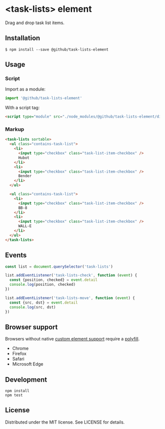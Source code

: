 # &lt;task-lists&gt; element

Drag and drop task list items.

## Installation

```
$ npm install --save @github/task-lists-element
```

## Usage

### Script

Import as a module:

```js
import '@github/task-lists-element'
```

With a script tag:

```html
<script type="module" src="./node_modules/@github/task-lists-element/dist/task-lists-element.js">
```

### Markup

```html
<task-lists sortable>
  <ul class="contains-task-list">
    <li>
      <input type="checkbox" class="task-list-item-checkbox" />
      Hubot
    </li>
    <li>
      <input type="checkbox" class="task-list-item-checkbox" />
      Bender
    </li>
  </ul>

  <ul class="contains-task-list">
    <li>
      <input type="checkbox" class="task-list-item-checkbox" />
      BB-8
    </li>
    <li>
      <input type="checkbox" class="task-list-item-checkbox" />
      WALL-E
    </li>
  </ul>
</task-lists>
```

## Events

```js
const list = document.querySelector('task-lists')

list.addEventListener('task-lists-check', function (event) {
  const {position, checked} = event.detail
  console.log(position, checked)
})

list.addEventListener('task-lists-move', function (event) {
  const {src, dst} = event.detail
  console.log(src, dst)
})
```

## Browser support

Browsers without native [custom element support][support] require a [polyfill][].

- Chrome
- Firefox
- Safari
- Microsoft Edge

[support]: https://caniuse.com/#feat=custom-elementsv1
[polyfill]: https://github.com/webcomponents/custom-elements

## Development

```
npm install
npm test
```

## License

Distributed under the MIT license. See LICENSE for details.

